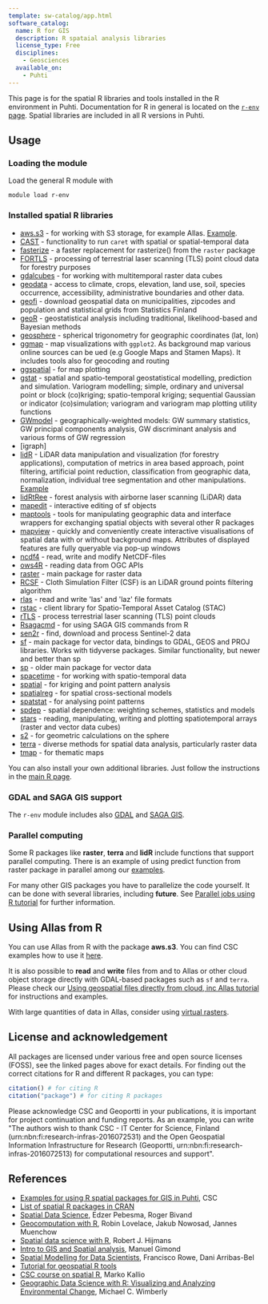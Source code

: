 ```yaml
---
template: sw-catalog/app.html
software_catalog:
  name: R for GIS
  description: R spataial analysis libraries
  license_type: Free
  disciplines:
    - Geosciences
  available_on:
    - Puhti
---
```


This page is for the spatial R libraries and tools installed in the R environment in Puhti. Documentation for R in general is located on the [`r-env` page](r-env.md). Spatial libraries are included in all R versions in Puhti.

## Usage

### Loading the module

Load the general R module with

```
module load r-env
```

### Installed spatial R libraries

* [aws.s3](https://cran.r-project.org/web/packages/aws.s3/) - for working with S3 storage, for example Allas. [Example](https://github.com/csc-training/geocomputing/blob/master/R/allas/working_with_allas_from_R_S3.R).
* [CAST](https://cran.r-project.org/web/packages/CAST/index.html) - functionality to run `caret` with spatial or spatial-temporal data
* [fasterize](https://cran.r-project.org/web/packages/fasterize/index.html) -  a faster replacement for rasterize() from the `raster` package 
* [FORTLS](https://cran.r-project.org/web/packages/FORTLS/index.html) - processing of terrestrial laser scanning (TLS) point cloud data for forestry purposes
* [gdalcubes](https://cran.r-project.org/web/packages/gdalcubes/index.html) - for working with multitemporal raster data cubes
* [geodata](https://cran.r-project.org/web/packages/geodata/index.html) - access to climate, crops, elevation, land use, soil, species occurrence, accessibility, administrative boundaries and other data.
* [geofi](https://ropengov.github.io/geofi/) - download geospatial data on municipalities, zipcodes and population and statistical grids from Statistics Finland
* [geoR](https://cran.r-project.org/web/packages/geoR/index.html) - geostatistical analysis including traditional, likelihood-based and Bayesian methods
* [geosphere](https://cran.r-project.org/web/packages/geosphere/index.html) - spherical trigonometry for geographic coordinates (lat, lon)
* [ggmap](https://cran.r-project.org/web/packages/ggmap/index.html) - map visualizations with `ggplot2`. As background map various online sources can be ued (e.g Google Maps and Stamen Maps). It includes tools also for geocoding and routing
* [ggspatial](https://cran.r-project.org/web/packages/ggspatial/index.html) - for map plotting
* [gstat](https://cran.r-project.org/web/packages/gstat/index.html) - spatial and spatio-temporal geostatistical modelling, prediction and simulation. Variogram modelling; simple, ordinary and universal point or block (co)kriging; spatio-temporal kriging; sequential Gaussian or indicator (co)simulation; variogram and variogram map plotting utility functions
* [GWmodel](https://cran.r-project.org/web/packages/GWmodel/index.html) - geographically-weighted models: GW summary statistics, GW principal components analysis, GW discriminant analysis and various forms of GW regression
* [igraph]
* [lidR](https://cran.r-project.org/web/packages/lidR/index.html) - LiDAR data manipulation and visualization (for forestry applications), computation of metrics in area based approach, point filtering, artificial point reduction, classification from geographic data, normalization, individual tree segmentation and other manipulations. [Example](https://github.com/csc-training/geocomputing/tree/master/R/R_LiDAR/R_lidar_course_exercises)
* [lidRtRee](https://cran.r-project.org/web/packages/lidaRtRee/index.html) - forest analysis with airborne laser scanning (LiDAR) data
* [mapedit](https://cran.r-project.org/web/packages/mapedit/index.html) - interactive editing of sf objects
* [maptools](https://cran.r-project.org/web/packages/maptools/index.html) - tools for manipulating geographic data and interface wrappers for exchanging spatial objects with several other R packages
* [mapview](https://cran.r-project.org/web/packages/mapview/index.html) - quickly and conveniently create interactive visualisations of spatial data with or without background maps. Attributes of displayed features are fully queryable via pop-up windows
* [ncdf4](https://cran.r-project.org/web/packages/ncdf4/index.html) - read, write and modify NetCDF-files
* [ows4R](https://cran.r-project.org/web/packages/ows4R/index.html) - reading data from OGC APIs
* [raster](https://cran.r-project.org/web/packages/raster/index.html) - main package for raster data
* [RCSF](https://cran.r-project.org/web/packages/RCSF/index.html) - Cloth Simulation Filter (CSF) is an LiDAR ground points filtering algorithm
* [rlas](https://cran.r-project.org/web/packages/rlas/index.html) - read and write 'las' and 'laz' file formats
* [rstac](https://cran.r-project.org/web/packages/rstac/index.html) - client library for Spatio-Temporal Asset Catalog (STAC)
* [rTLS](https://cran.r-project.org/web/packages/rTLS/index.html) - process terrestrial laser scanning (TLS) point clouds 
* [Rsagacmd](https://cran.r-project.org/web/packages/Rsagacmd/index.html) - for using SAGA GIS commands from R
* [sen2r](https://sen2r.ranghetti.info/) - find, download and process Sentinel-2 data
* [sf](https://cran.r-project.org/web/packages/sf/index.html) - main package for vector data, bindings to GDAL, GEOS and PROJ libraries. Works with tidyverse packages. Similar functionality, but newer and better than sp
* [sp](https://cran.r-project.org/web/packages/sp/index.html) - older main package for vector data
* [spacetime](https://cran.r-project.org/web/packages/spacetime/index.html) - for working with spatio-temporal data
* [spatial](https://cran.r-project.org/web/packages/spatial/index.html) - for kriging and point pattern analysis
* [spatialreg](https://cran.r-project.org/web/packages/spatialreg/index.html) - for spatial cross-sectional models 
* [spatstat](https://cran.r-project.org/web/packages/spatstat/index.html) - for analysing point patterns
* [spdep](https://cran.r-project.org/web/packages/spdep/index.html) - spatial dependence: weighting schemes, statistics and models
* [stars](https://cran.r-project.org/web/packages/stars/index.html) - reading, manipulating, writing and plotting spatiotemporal arrays (raster and vector data cubes)
* [s2](https://cran.r-project.org/web/packages/s2/index.html) - for geometric calculations on the sphere
* [terra](https://cran.r-project.org/web/packages/terra/index.html) - diverse methods for spatial data analysis, particularly raster data
* [tmap](https://cran.r-project.org/web/packages/tmap/index.html) - for thematic maps

You can also install your own additional libraries. Just follow the instructions in the [main R page](r-env.md).

### GDAL and SAGA GIS support

The `r-env` module includes also [GDAL](gdal.md) and [SAGA GIS](saga-gis.md).

### Parallel computing

Some R packages like __raster__, __terra__ and __lidR__ include functions that support parallel computing. There is an example of using predict function from raster package in parallel among our [examples](https://github.com/csc-training/geocomputing/tree/master/R). 

For many other GIS packages you have to parallelize the code yourself. It can be done with several libraries, including __future__. See [Parallel jobs using R tutorial](../support/tutorials/parallel-r.md) for further information.

## Using Allas from R

You can use Allas from R with the package __aws.s3__. You can find CSC examples how to use it [here](https://github.com/csc-training/geocomputing/blob/master/R/allas/working_with_allas_from_R_S3.R). 

It is also possible to __read__ and __write__ files from and to Allas or other cloud object storage directly with GDAL-based packages such as `sf` and `terra`. Please check our [Using geospatial files directly from cloud, inc Allas tutorial](../support/tutorials/gis/gdal_cloud.md) for instructions and examples.

With large quantities of data in Allas, consider using [virtual rasters](../support/tutorials/gis/virtual-rasters.md). 

## License and acknowledgement

All packages are licensed under various free and open source licenses (FOSS), see the linked pages above for exact details.
For finding out the correct citations for R and different R packages, you can type:

```r
citation() # for citing R
citation("package") # for citing R packages
```

Please acknowledge CSC and Geoportti in your publications, it is important for project continuation and funding reports.
As an example, you can write "The authors wish to thank CSC - IT Center for Science, Finland (urn:nbn:fi:research-infras-2016072531) and the Open Geospatial Information Infrastructure for Research (Geoportti, urn:nbn:fi:research-infras-2016072513) for computational resources and support".

## References

* [Examples for using R spatial packages for GIS in Puhti](https://github.com/csc-training/geocomputing/tree/master/R), CSC
* [List of spatial R packages in CRAN](https://cran.r-project.org/web/views/Spatial.html)
* [Spatial Data Science](https://keen-swartz-3146c4.netlify.app/), Edzer Pebesma, Roger Bivand
* [Geocomputation with R](https://geocompr.robinlovelace.net/), Robin Lovelace, Jakub Nowosad, Jannes Muenchow
* [Spatial data science with R](https://rspatial.org/index.html), Robert J. Hijmans
* [Intro to GIS and Spatial analysis](https://mgimond.github.io/Spatial/index.html), Manuel Gimond
* [Spatial Modelling for Data Scientists](https://gdsl-ul.github.io/san/), Francisco Rowe, Dani Arribas-Bel
* [Tutorial for geospatial R tools](https://datacarpentry.org/r-raster-vector-geospatial/)
* [CSC course on spatial R](https://e-learn.csc.fi/course/view.php?id=120), Marko Kallio
* [Geographic Data Science with R: Visualizing and Analyzing Environmental Change](https://bookdown.org/mcwimberly/gdswr-book/), Michael C. Wimberly
